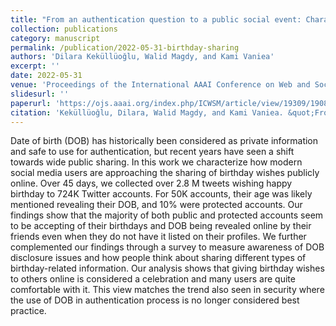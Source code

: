 ```yaml
---
title: "From an authentication question to a public social event: Characterizing birthday sharing on Twitter"
collection: publications
category: manuscript
permalink: /publication/2022-05-31-birthday-sharing
authors: 'Dilara Keküllüoğlu, Walid Magdy, and Kami Vaniea'
excerpt: ''
date: 2022-05-31
venue: 'Proceedings of the International AAAI Conference on Web and Social Media'
slidesurl: ''
paperurl: 'https://ojs.aaai.org/index.php/ICWSM/article/view/19309/19081'
citation: 'Keküllüoğlu, Dilara, Walid Magdy, and Kami Vaniea. &quot;From an authentication question to a public social event: Characterizing birthday sharing on Twitter.&quot; <i>Proceedings of the International AAAI Conference on Web and Social Media</i>. Vol. 16. 2022.'
---
```


Date of birth (DOB) has historically been considered as private information and safe to use for authentication, but recent years have seen a shift towards wide public sharing. In this work we characterize how modern social media users are approaching the sharing of birthday wishes publicly online. Over 45 days, we collected over 2.8 M tweets wishing happy birthday to 724K Twitter accounts. For 50K accounts, their age was likely mentioned revealing their DOB, and 10% were protected accounts. Our findings show that the majority of both public and protected accounts seem to be accepting of their birthdays and DOB being revealed online by their friends even when they do not have it listed on their profiles. We further complemented our findings through a survey to measure awareness of DOB disclosure issues and how people think about sharing different types of birthday-related information. Our analysis shows that giving birthday wishes to others online is considered a celebration and many users are quite comfortable with it. This view matches the trend also seen in security where the use of DOB in authentication process is no longer considered best practice.
